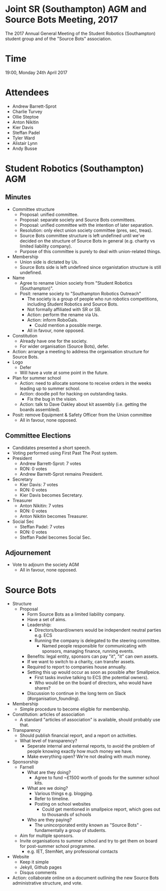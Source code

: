 Joint SR (Southampton) AGM and Source Bots Meeting, 2017
========================================================

The 2017 Annual General Meeting of the Student Robotics (Southampton) student group and of the "Source Bots" association.

# Time

19:00, Monday 24th April 2017

# Attendees

* Andrew Barrett-Sprot
* Charlie Turvey
* Ollie Steptoe
* Anton Nikitin
* Kier Davis
* Steffan Padel
* Tyler Ward
* Alistair Lynn
* Andy Busse

# Student Robotics (Southampton) AGM

## Minutes

* Committee structure
  * Proposal: unified committee.
  * Proposal: separate society and Source Bots committees.
  * Proposal: unified committee with the intention of later separation.
  * Resolution: only elect union society committee (pres, sec, treas).
  * Source Bots committee structure is left undefined until we've decided on the structure of Source Bots in general (e.g. charity vs limited liability company).
  * Purpose of this committee is purely to deal with union-related things.
* Membership
  * Union side is dictated by Us.
  * Source Bots side is left undefined since organistation structure is still undefined.
* Name
  * Agree to rename Union society from "Student Robotics (Southampton)".
  * Posit: rename society to "Southampton Robotics Outreach"
    * The society is a group of people who run robotics competitions, including Student Robotics and Source Bots.
    * Not formally affiliated with SR or SB.
    * Action: perform the rename via Us.
    * Action: inform RoboGals.
      * Could mention a possible merge.
    * All in favour, none opposed.
* Constitution
  * Already have one for the society.
  * For wider organisation (Source Bots), defer.
* Action: arrange a meeting to address the organisation structure for Source Bots.
* Logo
  * Defer
  * Will have a vote at some point in the future.
* Plan for summer school
  * Action: need to allocate someone to receive orders in the weeks leading up to summer school.
  * Action: doodle poll for hacking on outstanding tasks.
    * Fix the bug in the vision.
  * Action: talk to Dave Oakley about kit assembly (i.e. getting the boards assembled).
* Posit: remove Equipment & Safety Officer from the Union committee
  * All in favour, none opposed.

## Committee Elections

* Candidates presented a short speech.
* Voting performed using First Past The Post system.
* President
  * Andrew Barrett-Sprot: 7 votes
  * RON: 0 votes
  * Andrew Barrett-Sprot remains President.
* Secretary
  * Kier Davis: 7 votes
  * RON: 0 votes
  * Kier Davis becomes Secretary.
* Treasurer
  * Anton Nikitin: 7 votes
  * RON: 0 votes
  * Anton Nikitin becomes Treasurer.
* Social Sec
  * Steffan Padel: 7 votes
  * RON: 0 votes
  * Steffan Padel becomes Social Sec.

## Adjournement

* Vote to adjourn the society AGM
  * All in favour, none opposed.

# Source Bots

* Structure
  * Proposal
    * Form Source Bots as a limited liability company.
    * Have a set of aims.
    * Leadership:
      * Directors/board/owners would be independent neutral parties e.g. ECS
      * Running the company is delegated to the steering committee.
        * Named people responsible for communicating with sponsors, managing finance, running events.
    * Benefits: legal entity, sponsors can pay "it", "it" can own assets.
    * If we want to switch to a charity, can transfer assets.
    * Required to report to companies house annually.
    * Setting this up would occur as soon as possible after Smallpeice.
      * First tasks involve talking to ECS (the potential owners).
      * Who would be on the board of directors, who would have shares?
    * Discussion to continue in the long term on Slack (#organisation_founding).
* Membership
  * Simple procedure to become eligible for membership.
* Constitution: articles of association
  * A standard "articles of association" is available, should probably use that.
* Transparency
  * Should publish financial report, and a report on activities.
  * What level of transparency?
    * Seperate internal and external reports, to avoid the problem of people knowing exactly how much money we have.
    * Make everything open? We're not dealing with much money.
* Sponsorship
  * Farnell
    * What are they doing?
      * Agree to fund ~£1500 worth of goods for the summer school kits.
    * What are we doing?
      * Various things e.g. blogging.
      * Refer to timeline.
      * Posting on school websites
        * Could get mentioned in smallpeice report, which goes out to thousands of schools
    * Who are they paying?
      * The unincorporated entity known as "Source Bots" - fundamentally a group of students.
  * Aim for multiple sponsors.
  * Invite organisations to summer school and try to get them on board for post-summer school programme.
    * e.g. IET, StemNet, any professional contacts
* Website
  * Keep it simple
  * Jekyll, Github pages
  * Disqus comments
* Action: collaborate online on a document outlining the new Source Bots administrative structure, and vote.
